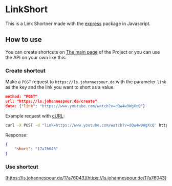 # LinkShort
This is a Link Shortner made with the [express]("https://expressjs.com/de/") package in Javascript.

## How to use
You can create shortcuts on [The main page](https://ls.johannespour.de/site) of the Project or you can use the API on your own like this:
### Create shortcut
Make a `POST` request to `https://ls.johannespour.de` with the parameter `link` as the key and the link you want to short as a value.<br>
```json
method: "POST"
url: "https://ls.johannespour.de/create"
data: {"link": "https://www.youtube.com/watch?v=dQw4w9WgXcQ"}
```
Example request with [cURL](https://de.wikipedia.org/wiki/CURL):
```bash
curl -X POST -d "link=https://www.youtube.com/watch?v=dQw4w9WgXcQ" https://ls.johannespour.de
```
Response:
```json
{
    "short": "17a76043"
}
```

### Use shortcut
[https://ls.johannespour.de/17a76043](https://ls.johannespour.de/17a76043)